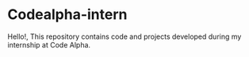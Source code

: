 # Codealpha-intern
Hello!,  This repository contains code and projects developed during my internship at Code Alpha.
